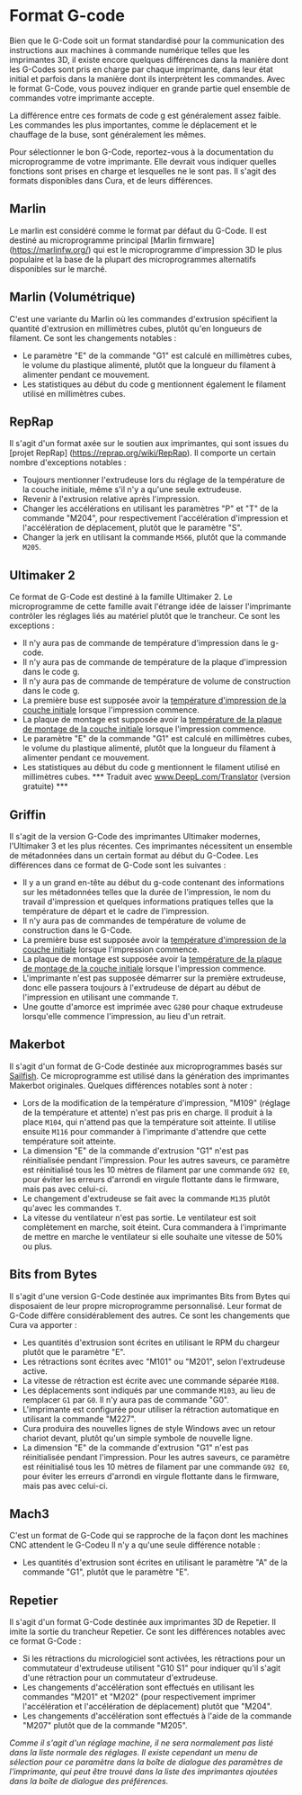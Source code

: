 Format G-code
====
Bien que le G-Code soit un format standardisé pour la communication des instructions aux machines à commande numérique telles que les imprimantes 3D, il existe encore quelques différences dans la manière dont les G-Codes sont pris en charge par chaque imprimante, dans leur état initial et parfois dans la manière dont ils interprètent les commandes. Avec le format G-Code, vous pouvez indiquer en grande partie quel ensemble de commandes votre imprimante accepte.

La différence entre ces formats de code g est généralement assez faible. Les commandes les plus importantes, comme le déplacement et le chauffage de la buse, sont généralement les mêmes.

Pour sélectionner le bon G-Code, reportez-vous à la documentation du microprogramme de votre imprimante. Elle devrait vous indiquer quelles fonctions sont prises en charge et lesquelles ne le sont pas. Il s'agit des formats disponibles dans Cura, et de leurs différences.

Marlin
----
Le marlin est considéré comme le format par défaut du G-Code. Il est destiné au microprogramme principal [Marlin firmware] (https://marlinfw.org/) qui est le microprogramme d'impression 3D le plus populaire et la base de la plupart des microprogrammes alternatifs disponibles sur le marché.

Marlin (Volumétrique)
----
C'est une variante du Marlin où les commandes d'extrusion spécifient la quantité d'extrusion en millimètres cubes, plutôt qu'en longueurs de filament. Ce sont les changements notables :
* Le paramètre "E" de la commande "G1" est calculé en millimètres cubes, le volume du plastique alimenté, plutôt que la longueur du filament à alimenter pendant ce mouvement.
* Les statistiques au début du code g mentionnent également le filament utilisé en millimètres cubes.

RepRap
----
Il s'agit d'un format axée sur le soutien aux imprimantes, qui sont issues du [projet RepRap] (https://reprap.org/wiki/RepRap). Il comporte un certain nombre d'exceptions notables :
* Toujours mentionner l'extrudeuse lors du réglage de la température de la couche initiale, même s'il n'y a qu'une seule extrudeuse.
* Revenir à l'extrusion relative après l'impression.
* Changer les accélérations en utilisant les paramètres "P" et "T" de la commande "M204", pour respectivement l'accélération d'impression et l'accélération de déplacement, plutôt que le paramètre "S".
* Changer la jerk en utilisant la commande `M566`, plutôt que la commande `M205`.

Ultimaker 2
----
Ce format de G-Code est destiné à la famille Ultimaker 2. Le microprogramme de cette famille avait l'étrange idée de laisser l'imprimante contrôler les réglages liés au matériel plutôt que le trancheur. Ce sont les exceptions :
* Il n'y aura pas de commande de température d'impression dans le g-code.
* Il n'y aura pas de commande de température de la plaque d'impression dans le code g.
* Il n'y aura pas de commande de température de volume de construction dans le code g.
* La première buse est supposée avoir la [température d'impression de la couche initiale](../material/material_print_temperature_layer_0.md) lorsque l'impression commence.
* La plaque de montage est supposée avoir la [température de la plaque de montage de la couche initiale](../material/material_bed_temperature_layer_0.md) lorsque l'impression commence.
* Le paramètre "E" de la commande "G1" est calculé en millimètres cubes, le volume du plastique alimenté, plutôt que la longueur du filament à alimenter pendant ce mouvement.
* Les statistiques au début du code g mentionnent le filament utilisé en millimètres cubes.
*** Traduit avec www.DeepL.com/Translator (version gratuite) ***

Griffin
----
Il s'agit de la version G-Code des imprimantes Ultimaker modernes, l'Ultimaker 3 et les plus récentes. Ces imprimantes nécessitent un ensemble de métadonnées dans un certain format au début du G-Codee. Les différences dans ce format de G-Code sont les suivantes :
* Il y a un grand en-tête au début du g-code contenant des informations sur les métadonnées telles que la durée de l'impression, le nom du travail d'impression et quelques informations pratiques telles que la température de départ et le cadre de l'impression.
* Il n'y aura pas de commandes de température de volume de construction dans le G-Code.
* La première buse est supposée avoir la [température d'impression de la couche initiale](../material/material_print_temperature_layer_0.md) lorsque l'impression commence.
* La plaque de montage est supposée avoir la [température de la plaque de montage de la couche initiale](../material/material_bed_temperature_layer_0.md) lorsque l'impression commence.
* L'imprimante n'est pas supposée démarrer sur la première extrudeuse, donc elle passera toujours à l'extrudeuse de départ au début de l'impression en utilisant une commande `T`.
* Une goutte d'amorce est imprimée avec `G280` pour chaque extrudeuse lorsqu'elle commence l'impression, au lieu d'un retrait.

Makerbot
----
Il s'agit d'un format de G-Code destinée aux microprogrammes basés sur [Sailfish](https://www.sailfishfirmware.com/). Ce microprogramme est utilisé dans la génération des imprimantes Makerbot originales. Quelques différences notables sont à noter :
* Lors de la modification de la température d'impression, "M109" (réglage de la température et attente) n'est pas pris en charge. Il produit à la place `M104`, qui n'attend pas que la température soit atteinte. Il utilise ensuite `M116` pour commander à l'imprimante d'attendre que cette température soit atteinte.
* La dimension "E" de la commande d'extrusion "G1" n'est pas réinitialisée pendant l'impression. Pour les autres saveurs, ce paramètre est réinitialisé tous les 10 mètres de filament par une commande `G92 E0`, pour éviter les erreurs d'arrondi en virgule flottante dans le firmware, mais pas avec celui-ci.
* Le changement d'extrudeuse se fait avec la commande `M135` plutôt qu'avec les commandes `T`.
* La vitesse du ventilateur n'est pas sortie. Le ventilateur est soit complètement en marche, soit éteint. Cura commandera à l'imprimante de mettre en marche le ventilateur si elle souhaite une vitesse de 50% ou plus.

Bits from Bytes
----
Il s'agit d'une version G-Code destinée aux imprimantes Bits from Bytes qui disposaient de leur propre microprogramme personnalisé. Leur format de G-Code diffère considérablement des autres. Ce sont les changements que Cura va apporter :
* Les quantités d'extrusion sont écrites en utilisant le RPM du chargeur plutôt que le paramètre "E".
* Les rétractions sont écrites avec "M101" ou "M201", selon l'extrudeuse active.
* La vitesse de rétraction est écrite avec une commande séparée `M108`.
* Les déplacements sont indiqués par une commande `M103`, au lieu de remplacer `G1` par `G0`. Il n'y aura pas de commande "G0".
* L'imprimante est configurée pour utiliser la rétraction automatique en utilisant la commande "M227".
* Cura produira des nouvelles lignes de style Windows avec un retour chariot devant, plutôt qu'un simple symbole de nouvelle ligne.
* La dimension "E" de la commande d'extrusion "G1" n'est pas réinitialisée pendant l'impression. Pour les autres saveurs, ce paramètre est réinitialisé tous les 10 mètres de filament par une commande `G92 E0`, pour éviter les erreurs d'arrondi en virgule flottante dans le firmware, mais pas avec celui-ci.

Mach3
----
C'est un format de G-Code qui se rapproche de la façon dont les machines CNC attendent le G-Codeu Il n'y a qu'une seule différence notable :
* Les quantités d'extrusion sont écrites en utilisant le paramètre "A" de la commande "G1", plutôt que le paramètre "E".

Repetier
----
Il s'agit d'un format G-Code destinée aux imprimantes 3D de Repetier. Il imite la sortie du trancheur Repetier. Ce sont les différences notables avec ce format G-Code :
* Si les rétractions du micrologiciel sont activées, les rétractions pour un commutateur d'extrudeuse utilisent "G10 S1" pour indiquer qu'il s'agit d'une rétraction pour un commutateur d'extrudeuse.
* Les changements d'accélération sont effectués en utilisant les commandes "M201" et "M202" (pour respectivement imprimer l'accélération et l'accélération de déplacement) plutôt que "M204".
* Les changements d'accélération sont effectués à l'aide de la commande "M207" plutôt que de la commande "M205".

*Comme il s'agit d'un réglage machine, il ne sera normalement pas listé dans la liste normale des réglages. Il existe cependant un menu de sélection pour ce paramètre dans la boîte de dialogue des paramètres de l'imprimante, qui peut être trouvé dans la liste des imprimantes ajoutées dans la boîte de dialogue des préférences.*
